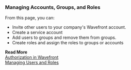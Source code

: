 ### Managing Accounts, Groups, and Roles

From this page, you can:
* Invite other users to your company's Wavefront account.
* Create a service account
* Add users to groups and remove them from groups.
* Create roles and assign the roles to groups or accounts


**Read More**<br/>
[Authorization in Wavefront](https://docs.wavefront.com/authorization.html)<br/>
[Managing Users and Roles](https://docs.wavefront.com/users_roles.html)
